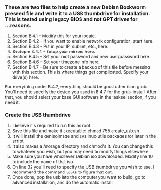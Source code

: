 ### These are two files to help create a new Debian Bookworm preseed file and write it to a USB thumbdrive for installation.  This is tested using legacy BIOS and not GPT drives for ...reasons.

1. Section B.4.1 - Modify this for your locale.
2. Section B.4.2 - If you want to enable network configuration, start here.
3. Section B.4.3 - Put in your IP, subnet, etc., here.
4. Sectopm B.4.4 - Setup your mirrors here.
5. Section B.4.5 - Set your root password and new user/password here.
6. Section B.4.6 - Set your timezone info here.
7. Section B.4.7 - Be sure to create a backup of this file before messing with this section.  This is where things get complicated.  Specify your drive(s) here.


For everything under B.4.7, everything should be good other than grub.  You'll need to specify the device you used in B.4.7 for the grub-install.  After that, you should select your base GUI software in the tasksel section, if you need it.


### Create the USB thumbdrive

1. I believe it's required to run this as root. 
2. Save this file and make it executable:  chmod 755 create_usb.sh
3. It will install the genisoimage and syslinux-utils packages for later in the script
4. It also makes a /storage directory and chmod's it.  You can change this to whatever you wish, but you may need to modify things elsewhere
5. Make sure you have whichever Debian iso downloaded.  Modify line 10 to include the name of that iso.
6. On line 32 you'll need to specify the USB thumbdrive you wish to use.  I recommend the command `lsblk` to figure that out.
7. Once done, pop the usb into the computer you want to build, go to advanced installation, and do the automatic install.

